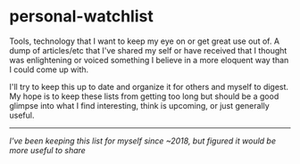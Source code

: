 # personal-watchlist
Tools, technology that I want to keep my eye on or get great use out of. A dump of articles/etc that I've shared my self or have received that I thought was enlightening or voiced something I believe in a more eloquent way than I could come up with.

I'll try to keep this up to date and organize it for others and myself to digest. My hope is to keep these lists from getting too long but should be a good glimpse into what I find interesting, think is upcoming, or just generally useful.

---

*I've been keeping this list for myself since ~2018, but figured it would be more useful to share*